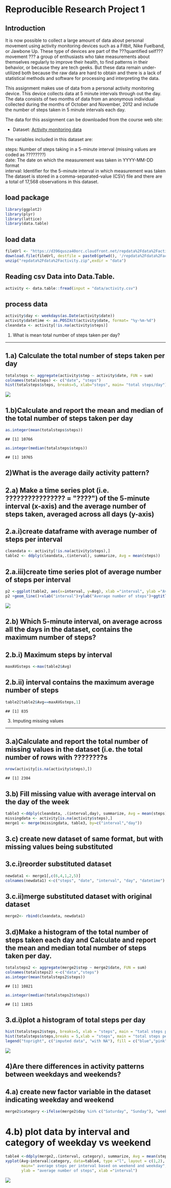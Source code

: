 Reproducible Research Project 1
================

Introduction
------------

It is now possible to collect a large amount of data about personal movement using activity monitoring devices such as a Fitbit, Nike Fuelband, or Jawbone Up. These type of devices are part of the ???quantified self??? movement ??? a group of enthusiasts who take measurements about themselves regularly to improve their health, to find patterns in their behavior, or because they are tech geeks. But these data remain under-utilized both because the raw data are hard to obtain and there is a lack of statistical methods and software for processing and interpreting the data.

This assignment makes use of data from a personal activity monitoring device. This device collects data at 5 minute intervals through out the day. The data consists of two months of data from an anonymous individual collected during the months of October and November, 2012 and include the number of steps taken in 5 minute intervals each day.

The data for this assignment can be downloaded from the course web site:

-   Dataset: [Activity monitoring data](https://d396qusza40orc.cloudfront.net/repdata%2Fdata%2Factivity.zip)

The variables included in this dataset are:

steps: Number of steps taking in a 5-minute interval (missing values are coded as ????????) </br> date: The date on which the measurement was taken in YYYY-MM-DD format </br> interval: Identifier for the 5-minute interval in which measurement was taken </br> The dataset is stored in a comma-separated-value (CSV) file and there are a total of 17,568 observations in this dataset.

load package
------------

``` r
library(ggplot2)
library(plyr)
library(lattice)
library(data.table)
```

load data
---------

``` r
fileUrl <- "https://d396qusza40orc.cloudfront.net/repdata%2Fdata%2Factivity.zip"
download.file(fileUrl, destfile = paste0(getwd(), '/repdata%2Fdata%2Factivity.zip'), method = "curl")
unzip("repdata%2Fdata%2Factivity.zip",exdir = "data")
```

Reading csv Data into Data.Table.
---------------------------------

``` r
activity <- data.table::fread(input = "data/activity.csv")
```

process data
------------

``` r
activity$day <- weekdays(as.Date(activity$date))
activity$datetime <- as.POSIXct(activity$date, format= "%y-%m-%d")
cleandata <- activity[!is.na(activity$steps)]
```

1) What is mean total number of steps taken per day?
----------------------------------------------------

1.a) Calculate the total number of steps taken per day
------------------------------------------------------

``` r
totalsteps <- aggregate(activity$step ~ activity$date, FUN = sum)
colnames(totalsteps) <- c("date", "steps")
hist(totalsteps$steps, breaks=5, xlab="steps", main= "total steps/day")
```

![](PA1_Template_files/figure-markdown_github/unnamed-chunk-5-1.png)

1.b)Calculate and report the mean and median of the total number of steps taken per day
---------------------------------------------------------------------------------------

``` r
as.integer(mean(totalsteps$steps))
```

    ## [1] 10766

``` r
as.integer(median(totalsteps$steps))
```

    ## [1] 10765

2)What is the average daily activity pattern?
---------------------------------------------

2.a) Make a time series plot (i.e. ???????????????? = "????") of the 5-minute interval (x-axis) and the average number of steps taken, averaged across all days (y-axis)
------------------------------------------------------------------------------------------------------------------------------------------------------------------------

2.a.i)create dataframe with average number of steps per interval
----------------------------------------------------------------

``` r
cleandata <- activity[!is.na(activity$steps),]
table2 <- ddply(cleandata,.(interval), summarize, Avg = mean(steps))
```

2.a.iii)create time series plot of average number of steps per interval
-----------------------------------------------------------------------

``` r
p2 <-ggplot(table2, aes(x=interval, y=Avg), xlab ="interval", ylab ="Average number of steps")
p2 +geom_line()+xlab("interval")+ylab("Average number of steps")+ggtitle("Average number of steps per interval")
```

![](PA1_Template_files/figure-markdown_github/unnamed-chunk-8-1.png)

2.b) Which 5-minute interval, on average across all the days in the dataset, contains the maximum number of steps?
------------------------------------------------------------------------------------------------------------------

2.b.i) Maximum steps by interval
--------------------------------

``` r
maxAVGsteps <-max(table2$Avg)
```

2.b.ii) interval contains the maximum average number of steps
-------------------------------------------------------------

``` r
table2[table2$Avg==maxAVGsteps,1]
```

    ## [1] 835

3) Imputing missing values
--------------------------

3.a)Calculate and report the total number of missing values in the dataset (i.e. the total number of rows with ????????s
------------------------------------------------------------------------------------------------------------------------

``` r
nrow(activity[is.na(activity$steps),])
```

    ## [1] 2304

3.b) Fill missing value with average interval on the day of the week
--------------------------------------------------------------------

``` r
table3 <-ddply(cleandata, .(interval,day), summarize, Avg = mean(steps))
missingdata <- activity[is.na(activity$steps),]
merge1 <- merge(missingdata, table3, by=c("interval","day"))
```

3.c) create new dataset of same format, but with missing values being substituted
---------------------------------------------------------------------------------

3.c.i)reorder substituted dataset
---------------------------------

``` r
newdata1 <- merge1[,c(6,4,1,2,5)]
colnames(newdata1) <-c("steps", "date", "interval", "day", "datetime")
```

3.c.ii)merge substituted dataset with original dataset
------------------------------------------------------

``` r
merge2<- rbind(cleandata, newdata1)
```

3.d)Make a histogram of the total number of steps taken each day and Calculate and report the mean and median total number of steps taken per day.
--------------------------------------------------------------------------------------------------------------------------------------------------

``` r
totalsteps2 <- aggregate(merge2$step ~ merge2$date, FUN = sum)
colnames(totalsteps2) <-c("data","steps")
as.integer(mean(totalsteps2$steps))
```

    ## [1] 10821

``` r
as.integer(median(totalsteps2$steps))
```

    ## [1] 11015

3.d.i)plot a histogram of total steps per day
---------------------------------------------

``` r
hist(totalsteps2$steps, breaks=5, xlab = "steps", main = "tatal steps per day without missing value", col = "blue")
hist(totalsteps$steps,breaks = 5,xlab = "steps", main = "total steps per day without missing value", col = "pink", add=T)
legend("topright", c("imputed data", "with NA"), fill = c("blue","pink"))
```

![](PA1_Template_files/figure-markdown_github/unnamed-chunk-16-1.png)

4)Are there differences in activity patterns between weekdays and weekends?
---------------------------------------------------------------------------

4.a) create new factor variable in the dataset indicating weekday and weekend
-----------------------------------------------------------------------------

``` r
merge2$category <-ifelse(merge2$day %in% c("Saturday", "Sunday"), "weekend", "weekday")
```

4.b) plot data by interval and category of weekday vs weekend
=============================================================

``` r
table4 <-ddply(merge2,.(interval, category), summarize, Avg = mean(steps))
xyplot(Avg~interval|category, data=table4, type ="l", layout = c(1,2), 
       main=" average steps per interval based on weekend and weekday",
       ylab = "average number of steps", xlab ="interval")
```

![](PA1_Template_files/figure-markdown_github/unnamed-chunk-18-1.png)
